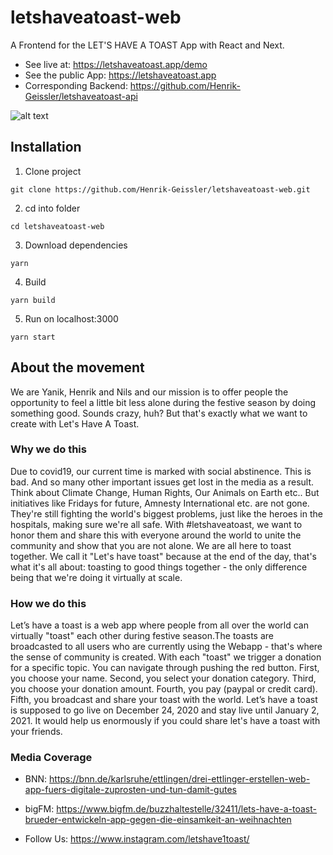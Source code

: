 # letshaveatoast-web

A Frontend for the LET'S HAVE A TOAST App with React and Next.

- See live at: https://letshaveatoast.app/demo
- See the public App: https://letshaveatoast.app
- Corresponding Backend: https://github.com/Henrik-Geissler/letshaveatoast-api

![alt text](https://letshaveatoast.app/img/media.png)
## Installation

1. Clone project

```
git clone https://github.com/Henrik-Geissler/letshaveatoast-web.git
```

2. cd into folder

```
cd letshaveatoast-web
```

3. Download dependencies

```
yarn
```

4. Build

```
yarn build
```

5. Run on localhost:3000

```
yarn start
```

## About the movement

We are Yanik, Henrik and Nils and our mission is to offer people the opportunity to feel a little bit less alone during the festive season by doing something good. Sounds crazy, huh? But that's exactly what we want to create with Let's Have A Toast.

### Why we do this

Due to covid19, our current time is marked with social abstinence. This is bad. And so many other important issues get lost in the media as a result. Think about Climate Change, Human Rights, Our Animals on Earth etc.. But initiatives like Fridays for future, Amnesty International etc. are not gone. They're still fighting the world's biggest problems, just like the heroes in the hospitals, making sure we're all safe. With #letshaveatoast, we want to honor them and share this with everyone around the world to unite the community and show that you are not alone. We are all here to toast together. We call it "Let's have toast" because at the end of the day, that's what it's all about: toasting to good things together - the only difference being that we're doing it virtually at scale.

### How we do this

Let’s have a toast is a web app where people from all over the world can virtually "toast" each other during festive season.The toasts are broadcasted to all users who are currently using the Webapp - that's where the sense of community is created. With each "toast" we trigger a donation for a specific topic. You can navigate through pushing the red button. First, you choose your name. Second, you select your donation category. Third, you choose your donation amount. Fourth, you pay (paypal or credit card). Fifth, you broadcast and share your toast with the world. Let’s have a toast is supposed to go live on December 24, 2020 and stay live until January 2, 2021. It would help us enormously if you could share let's have a toast with your friends.

### Media Coverage

- BNN: https://bnn.de/karlsruhe/ettlingen/drei-ettlinger-erstellen-web-app-fuers-digitale-zuprosten-und-tun-damit-gutes
- bigFM: https://www.bigfm.de/buzzhaltestelle/32411/lets-have-a-toast-brueder-entwickeln-app-gegen-die-einsamkeit-an-weihnachten

- Follow Us: https://www.instagram.com/letshave1toast/

